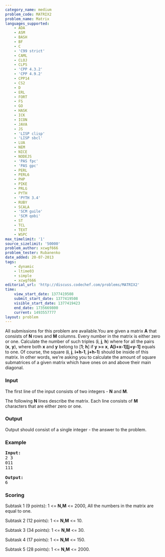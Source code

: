 ```yaml
---
category_name: medium
problem_code: MATRIX2
problem_name: Matrix
languages_supported:
    - ADA
    - ASM
    - BASH
    - BF
    - C
    - 'C99 strict'
    - CAML
    - CLOJ
    - CLPS
    - 'CPP 4.3.2'
    - 'CPP 4.9.2'
    - CPP14
    - CS2
    - D
    - ERL
    - FORT
    - FS
    - GO
    - HASK
    - ICK
    - ICON
    - JAVA
    - JS
    - 'LISP clisp'
    - 'LISP sbcl'
    - LUA
    - NEM
    - NICE
    - NODEJS
    - 'PAS fpc'
    - 'PAS gpc'
    - PERL
    - PERL6
    - PHP
    - PIKE
    - PRLG
    - PYTH
    - 'PYTH 3.4'
    - RUBY
    - SCALA
    - 'SCM guile'
    - 'SCM qobi'
    - ST
    - TCL
    - TEXT
    - WSPC
max_timelimit: '1'
source_sizelimit: '50000'
problem_author: xcwgf666
problem_tester: Rubanenko
date_added: 20-07-2013
tags:
    - dynamic
    - ltime03
    - simple
    - xcwgf666
editorial_url: 'http://discuss.codechef.com/problems/MATRIX2'
time:
    view_start_date: 1377419508
    submit_start_date: 1377419508
    visible_start_date: 1377419423
    end_date: 1735669800
    current: 1493557777
layout: problem
---
```

All submissions for this problem are available.You are given a matrix **A** that consists of **N** rows and **M** columns. Every number in the matrix is either zero or one. Calculate the number of such triples (**i**, **j**, **h**) where for all the pairs (**x**, **y**), where both **x** and **y** belong to \[**1**; **h**\] if **y &gt;= x**, **A\[i+x-1\]\[j+y-1\]** equals to one. Of course, the square (**i**, **j**, **i+h-1**, **j+h-1**) should be inside of this matrix. In other words, we're asking you to calculate the amount of square submatrices of a given matrix which have ones on and above their main diagonal.

### Input

The first line of the input consists of two integers - **N** and **M**.

The following **N** lines describe the matrix. Each line consists of **M** characters that are either zero or one.

### Output

Output should consist of a single integer - the answer to the problem.

### Example

<pre><b>Input:</b>
2 3
011
111

<b>Output:</b>
6
</pre>
### Scoring

Subtask 1 (9 points): 1 &lt;= **N,M** &lt;= 2000, All the numbers in the matrix are equal to one.

Subtask 2 (12 points): 1 &lt;= **N,M** &lt;= 10. 

Subtask 3 (34 points): 1 &lt;= **N,M** &lt;= 30. 

Subtask 4 (17 points): 1 &lt;= **N,M** &lt;= 150. 

Subtask 5 (28 points): 1 &lt;= **N,M** &lt;= 2000.
